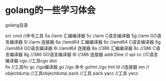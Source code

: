 golang的一些学习体会
================================
golang目录

src
  cmd  //命令工具
    5a     //arm 汇编编译器
    5c     //arm C语言编译器
    5g     //arm GO语言编译器
    5l     //arm 连接器
    6a     //amd64 汇编编译器
    6c     //amd64 C语言编译器
    6g     //amd64 GO语言编译器
    6l     //amd64 连接器
    8a     //386 汇编编译器
    8c     //386 C语言编译器
    8g     //386 GO语言编译器
    8l     //386 连接器
		addr2line  //
		api
		cc     //C语言编译器
		cgo    //工具cgo
		dist   
		fix    //工具fix
		gc     //go编译器
		go     //go 命令
		gofmt  //go fmt
		ld     //连接器
		nm     //
		objectdump  //工具objectdump
		pack   //工具 pack
		yacc   //工具 yacc    

